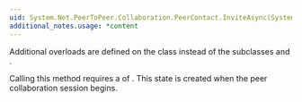 ```yaml
---
uid: System.Net.PeerToPeer.Collaboration.PeerContact.InviteAsync(System.Net.PeerToPeer.Collaboration.PeerApplication,System.String,System.Byte[],System.Object)
additional_notes.usage: *content
---
```


<p>Additional overloads are defined on the <xref href="System.Net.PeerToPeer.Collaboration.Peer"></xref> class instead of the subclasses <xref href="System.Net.PeerToPeer.Collaboration.PeerContact"></xref> and <xref href="System.Net.PeerToPeer.Collaboration.PeerNearMe"></xref>.  
  
 Calling this method requires a <xref href="System.Security.Permissions.PermissionState"></xref> of <xref href="System.Security.Permissions.PermissionState.Unrestricted"></xref>. This state is created when the peer collaboration session begins.</p>


